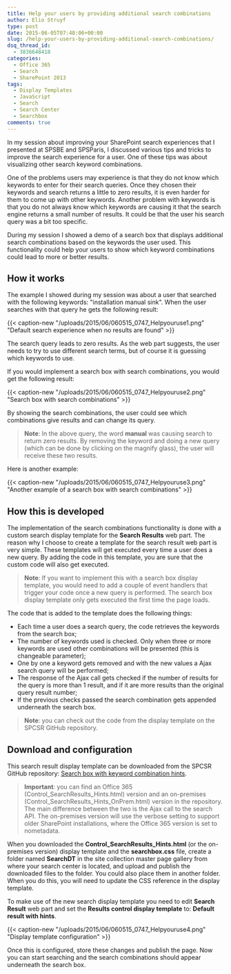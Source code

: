 ```yaml
---
title: Help your users by providing additional search combinations
author: Elio Struyf
type: post
date: 2015-06-05T07:48:06+00:00
slug: /help-your-users-by-providing-additional-search-combinations/
dsq_thread_id:
  - 3836648418
categories:
  - Office 365
  - Search
  - SharePoint 2013
tags:
  - Display Templates
  - JavaScript
  - Search
  - Search Center
  - Searchbox
comments: true
---
```


In my session about improving your SharePoint search experiences that I presented at SPSBE and SPSParis, I discussed various tips and tricks to improve the search experience for a user. One of these tips was about visualizing other search keyword combinations.

One of the problems users may experience is that they do not know which keywords to enter for their search queries. Once they chosen their keywords and search returns a little to zero results, it is even harder for them to come up with other keywords. Another problem with keywords is that you do not always know which keywords are causing it that the search engine returns a small number of results. It could be that the user his search query was a bit too specific.

During my session I showed a demo of a search box that displays additional search combinations based on the keywords the user used. This functionality could help your users to show which keyword combinations could lead to more or better results.

## How it works

The example I showed during my session was about a user that searched with the following keywords: "installation manual sink". When the user searches with that query he gets the following result:

{{< caption-new "/uploads/2015/06/060515_0747_Helpyouruse1.png" "Default search experience when no results are found" >}}

The search query leads to zero results. As the web part suggests, the user needs to try to use different search terms, but of course it is guessing which keywords to use.

If you would implement a search box with search combinations, you would get the following result:

{{< caption-new "/uploads/2015/06/060515_0747_Helpyouruse2.png" "Search box with search combinations" >}}

By showing the search combinations, the user could see which combinations give results and can change its query.

> **Note**: In the above query, the word **manual** was causing search to return zero results. By removing the keyword and doing a new query (which can be done by clicking on the magnify glass), the user will receive these two results.

Here is another example:

{{< caption-new "/uploads/2015/06/060515_0747_Helpyouruse3.png" "Another example of a search box with search combinations" >}}

## How this is developed

The implementation of the search combinations functionality is done with a custom search display template for the **Search Results** web part. The reason why I choose to create a template for the search result web part is very simple. These templates will get executed every time a user does a new query. By adding the code in this template, you are sure that the custom code will also get executed.

> **Note**: If you want to implement this with a search box display template, you would need to add a couple of event handlers that trigger your code once a new query is performed. The search box display template only gets executed the first time the page loads.

The code that is added to the template does the following things:

*   Each time a user does a search query, the code retrieves the keywords from the search box;
*   The number of keywords used is checked. Only when three or more keywords are used other combinations will be presented (this is changeable parameter);
*   One by one a keyword gets removed and with the new values a Ajax search query will be performed;
*   The response of the Ajax call gets checked if the number of results for the query is more than 1 result, and if it are more results than the original query result number;
*   If the previous checks passed the search combination gets appended underneath the search box.

> **Note**: you can check out the code from the display template on the SPCSR GitHub repository.

## Download and configuration

This search result display template can be downloaded from the SPCSR GitHub repository: [Search box with keyword combination hints](https://github.com/SPCSR/DisplayTemplates/tree/master/Search%20Display%20Templates/Search%20box%20with%20keyword%20combination%20hints).

> **Important**: you can find an Office 365 (Control_SearchResults_Hints.html) version and an on-premises (Control_SearchResults_Hints_OnPrem.html) version in the repository. The main difference between the two is the Ajax call to the search API. The on-premises version will use the verbose setting to support older SharePoint installations, where the Office 365 version is set to nometadata.

When you downloaded the **Control_SearchResults_Hints.html** (or the on-premises version) display template and the **searchbox.css** file, create a folder named **SearchDT** in the site collection master page gallery from where your search center is located, and upload and publish the downloaded files to the folder. You could also place them in another folder. When you do this, you will need to update the CSS reference in the display template.

To make use of the new search display template you need to edit **Search Result** web part and set the **Results control display template** to: **Default result with hints**.

{{< caption-new "/uploads/2015/06/060515_0747_Helpyouruse4.png" "Display template configuration" >}}

Once this is configured, store these changes and publish the page. Now you can start searching and the search combinations should appear underneath the search box.